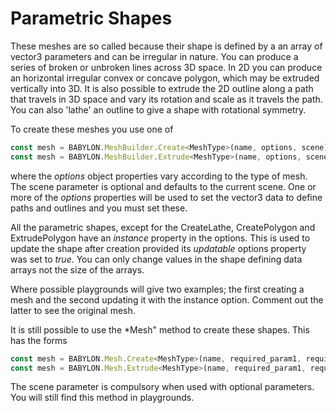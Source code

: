 # Parametric Shapes
These meshes are so called because their shape is defined by a an array of vector3 parameters and can be irregular in nature. You can produce a series of broken or unbroken lines across 3D space. In 2D you can produce an horizontal irregular convex or concave polygon, which may be extruded vertically into 3D. It is also possible to extrude the 2D outline along a path that travels in 3D space and vary its rotation and scale as it travels the path. You can also 'lathe' an outline to give a shape with rotational symmetry. 

To create these meshes you use one of
```javascript
const mesh = BABYLON.MeshBuilder.Create<MeshType>(name, options, scene);
const mesh = BABYLON.MeshBuilder.Extrude<MeshType>(name, options, scene);
```
where the *options* object properties vary according to the type of mesh. The scene parameter is optional and defaults to the current scene. One or more of the *options* properties will be used to set the vector3 data to define paths and outlines and you must set these.

All the parametric shapes, except for the CreateLathe, CreatePolygon and ExtrudePolygon have an *instance* property in the options. This is used to update the shape after creation provided its *updatable* options property was set to *true*. You can only change values in the shape defining data arrays not the size of the arrays.

Where possible playgrounds will give two examples; the first creating a mesh and the second updating it with the instance option. Comment out the latter to see the original mesh.

It is still possible to use the *Mesh" method to create these shapes. This has the forms

```javascript
const mesh = BABYLON.Mesh.Create<MeshType>(name, required_param1, required_param2, ..., scene, optional_parameter1, ........);
const mesh = BABYLON.Mesh.Extrude<MeshType>(name, required_param1, required_param2, ..., scene, optional_parameter1, ........);
```
The scene parameter is compulsory when used with optional parameters. You will still find this method in playgrounds.


